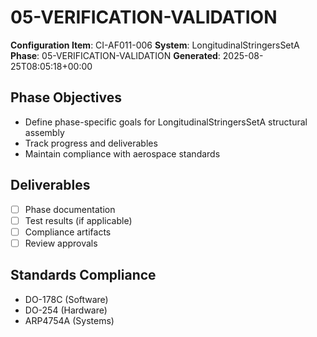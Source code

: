# 05-VERIFICATION-VALIDATION

**Configuration Item**: CI-AF011-006
**System**: LongitudinalStringersSetA
**Phase**: 05-VERIFICATION-VALIDATION
**Generated**: 2025-08-25T08:05:18+00:00

## Phase Objectives
- Define phase-specific goals for LongitudinalStringersSetA structural assembly
- Track progress and deliverables
- Maintain compliance with aerospace standards

## Deliverables
- [ ] Phase documentation
- [ ] Test results (if applicable)
- [ ] Compliance artifacts
- [ ] Review approvals

## Standards Compliance
- DO-178C (Software)
- DO-254 (Hardware)
- ARP4754A (Systems)

